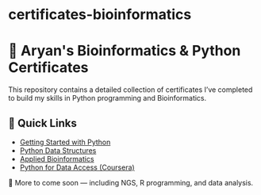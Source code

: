 # certificates-bioinformatics
# 📜 Aryan's Bioinformatics & Python Certificates

This repository contains a detailed collection of certificates I’ve completed to build my skills in Python programming and Bioinformatics.

## 🔗 Quick Links

- [Getting Started with Python](certifications.md#getting-started-with-python)
- [Python Data Structures](certifications.md#python-data-structures)
- [Applied Bioinformatics](certifications.md#applied-bioinformatics)
- [Python for Data Access (Coursera)](https://coursera.org/share/4bf42aca2e62368983b956c0494987d7)

🧪 More to come soon — including NGS, R programming, and data analysis.
